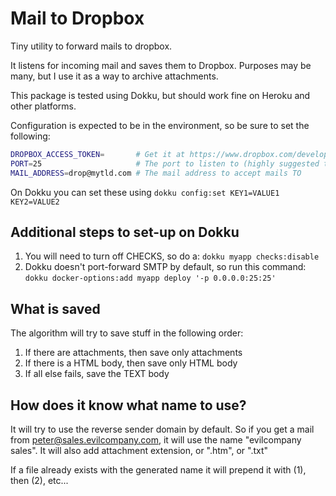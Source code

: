 # Mail to Dropbox

Tiny utility to forward mails to dropbox.

It listens for incoming mail and saves them to Dropbox.
Purposes may be many, but I use it as a way to archive attachments.

This package is tested using Dokku, but should work fine on Heroku and other platforms.

Configuration is expected to be in the environment, so be sure to set the following:

```bash
DROPBOX_ACCESS_TOKEN=       # Get it at https://www.dropbox.com/developers/apps/create
PORT=25                     # The port to listen to (highly suggested to set this to 25, smtp)
MAIL_ADDRESS=drop@mytld.com # The mail address to accept mails TO
```

On Dokku you can set these using `dokku config:set KEY1=VALUE1 KEY2=VALUE2`

## Additional steps to set-up on Dokku

1. You will need to turn off CHECKS, so do a:
   `dokku myapp checks:disable`
2. Dokku doesn't port-forward SMTP by default, so run this command:
   `dokku docker-options:add myapp deploy '-p 0.0.0.0:25:25'`

## What is saved

The algorithm will try to save stuff in the following order:
1. If there are attachments, then save only attachments
2. If there is a HTML body, then save only HTML body
3. If all else fails, save the TEXT body

## How does it know what name to use?

It will try to use the reverse sender domain by default. So if you get a mail from peter@sales.evilcompany.com,
it will use the name "evilcompany sales". It will also add attachment extension, or ".htm", or ".txt"

If a file already exists with the generated name it will prepend it with (1), then (2), etc...
